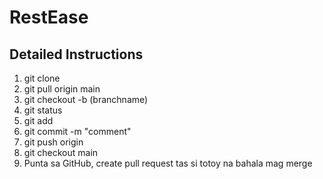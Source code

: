 # RestEase
## Detailed Instructions

1. git clone [<link>](https://github.com/DenverSalazar/RestEase.git)
2. git pull origin main
3. git checkout -b <branchname> (branchname)
4. git status
5. git add <file directory sa github>
6. git commit -m "comment"
7. git push origin <branchname>
8. git checkout main
9. Punta sa GitHub, create pull request tas si totoy na bahala mag merge

